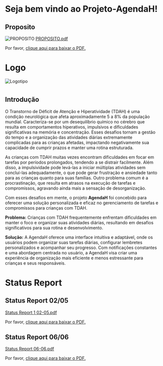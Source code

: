 # Seja bem vindo ao Projeto-AgendaH!

## Proposito
![PROPOSITO](https://github.com/NayanBecker/Projeto-AgendaH/assets/146502117/61755e59-c7e5-44b9-9f02-9567c93d1e7c)
[PROPOSITO.pdf](https://github.com/user-attachments/files/15754520/PROPOSITO.pdf)

<object data="https://github.com/user-attachments/files/15686870/Status.Report.1.02-05.pdf" type="application/pdf" width="100%" height="600px">
    <p>Por favor, <a href="https://github.com/user-attachments/files/15754520/PROPOSITO.pdf">clique aqui para baixar o PDF.</a></p>
</object>

#

# Logo

![Logotipo](https://github.com/NayanBecker/Projeto-AgendaH/assets/146502117/50446239-3def-4e58-a76e-62f1a800b6ee)
#

## Introdução

O Transtorno de Déficit de Atenção e Hiperatividade (TDAH) é uma condição neurológica que 
afeta aproximadamente 5 a 8% da população mundial. Caracteriza-se por um desequilíbrio 
químico no cérebro que resulta em comportamentos hiperativos, impulsivos e dificuldades 
significativas na memória e concentração. Esses desafios tornam a gestão do tempo e a 
organização das atividades diárias extremamente complicadas para as crianças afetadas, 
impactando negativamente sua capacidade de cumprir prazos e manter uma rotina estruturada.

 As crianças com TDAH muitas vezes encontram dificuldades em focar em tarefas por períodos 
prolongados, tendendo a se distrair facilmente. Além disso, a impulsividade pode levá-las a 
iniciar múltiplas atividades sem concluí-las adequadamente, o que pode gerar frustração e 
ansiedade tanto para as crianças quanto para suas famílias. Outro problema comum é a 
procrastinação, que resulta em atrasos na execução de tarefas e compromissos, agravando 
ainda mais a sensação de desorganização.

 Com esses desafios em mente, o projeto **AgendaH** foi concebido para oferecer uma solução 
personalizada e eficaz no gerenciamento de tarefas e compromissos para crianças com TDAH.

 **Problema:** Crianças com TDAH frequentemente enfrentam dificuldades em manter o foco e 
organizar suas atividades diárias, resultando em desafios significativos para sua rotina e 
desenvolvimento.

**Solução:** A AgendaH oferece uma interface intuitiva e adaptável, onde os usuários podem 
organizar suas tarefas diárias, configurar lembretes personalizados e acompanhar seu 
progresso. Com notificações constantes e uma abordagem centrada no usuário, a AgendaH visa 
criar uma experiência de organização mais eficiente e menos estressante para crianças e seus 
responsáveis.
#

# Status Report

## Status Report 02/05
[Status Report 1 02-05.pdf](https://github.com/user-attachments/files/15686870/Status.Report.1.02-05.pdf)

<object data="https://github.com/user-attachments/files/15686870/Status.Report.1.02-05.pdf" type="application/pdf" width="100%" height="600px">
    <p>Por favor, <a href="https://github.com/user-attachments/files/15686870/Status.Report.1.02-05.pdf">clique aqui para baixar o PDF.</a></p>
</object>

## Status Report 06/06
[Status Report 06-06.pdf](https://github.com/user-attachments/files/15754502/Status.Report.06-06.pdf)

<object data="https://github.com/user-attachments/files/15754502/Status.Report.06-06.pdf" type="application/pdf" width="100%" height="600px">
    <p>Por favor, <a href="https://github.com/user-attachments/files/15754502/Status.Report.06-06.pdf">clique aqui para baixar o PDF.</a></p>
</object>


